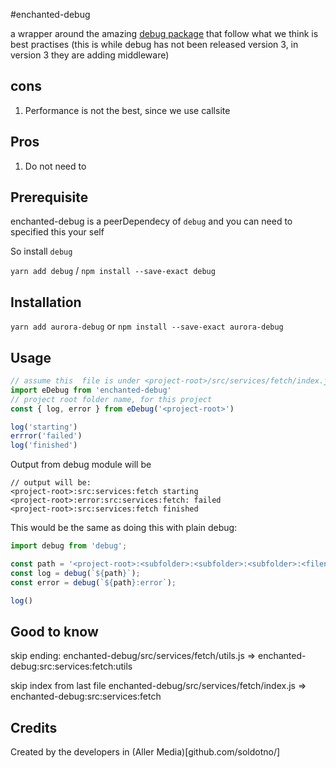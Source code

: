 #enchanted-debug


a wrapper around the amazing [debug package](https://www.npmjs.com/package/debug) that follow what we think is best practises
(this is while debug has not been released version 3, in version 3 they are adding middleware)

## cons
1. Performance is not the best, since we use callsite

## Pros
1. Do not need to


## Prerequisite

enchanted-debug is a peerDependecy of `debug` and you can need to specified this your self

So install `debug`

`yarn add debug` / `npm install --save-exact debug`

## Installation

`yarn add aurora-debug` or `npm install --save-exact aurora-debug`

## Usage

```js
// assume this  file is under <project-root>/src/services/fetch/index.js
import eDebug from 'enchanted-debug'
// project root folder name, for this project
const { log, error } from eDebug('<project-root>')

log('starting')
errror('failed')
log('finished')

```

Output from debug module will be
```
// output will be:
<project-root>:src:services:fetch starting
<project-root>:error:src:services:fetch: failed
<project-root>:src:services:fetch finished
```

This would be the same as doing this with plain debug:
```js
import debug from 'debug';

const path = '<project-root>:<subfolder>:<subfolder>:<subfolder>:<filename-without-ending>'
const log = debug(`${path}`);
const error = debug(`${path}:error`);

log()
```

## Good to know

skip ending:
enchanted-debug/src/services/fetch/utils.js =>  enchanted-debug:src:services:fetch:utils

skip index from last file
enchanted-debug/src/services/fetch/index.js =>  enchanted-debug:src:services:fetch



## Credits
Created by the developers in (Aller Media)[github.com/soldotno/]
